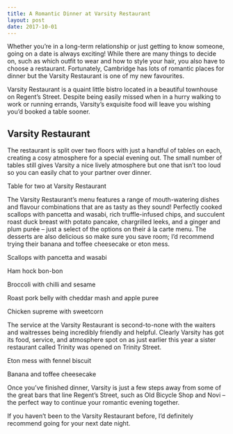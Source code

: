 ```yaml
---
title: A Romantic Dinner at Varsity Restaurant
layout: post
date: 2017-10-01
---
```


Whether you’re in a long-term relationship or just getting to know someone, going on a date is always exciting! While there are many things to decide on, such as which outfit to wear and how to style your hair, you also have to choose a restaurant. Fortunately, Cambridge has lots of romantic places for dinner but the Varsity Restaurant is one of my new favourites.

Varsity Restaurant is a quaint little bistro located in a beautiful townhouse on Regent’s Street. Despite being easily missed when in a hurry walking to work or running errands, Varsity’s exquisite food will leave you wishing you’d booked a table sooner.

<h2>Varsity Restaurant</h2>

The restaurant is split over two floors with just a handful of tables on each, creating a cosy atmosphere for a special evening out. The small number of tables still gives Varsity a nice lively atmosphere but one that isn’t too loud so you can easily chat to your partner over dinner.

Table for two at Varsity Restaurant 

The Varsity Restaurant’s menu features a range of mouth-watering dishes and flavour combinations that are as tasty as they sound! Perfectly cooked scallops with pancetta and wasabi, rich truffle-infused chips, and succulent roast duck breast with potato pancake, chargrilled leeks, and a ginger and plum purée – just a select of the options on their á la carte menu. The desserts are also delicious so make sure you save room; I’d recommend trying their banana and toffee cheesecake or eton mess.

Scallops with pancetta and wasabi

Ham hock bon-bon

Broccoli with chilli and sesame 

Roast pork belly with cheddar mash and apple puree

Chicken supreme with sweetcorn 

The service at the Varsity Restaurant is second-to-none with the waiters and waitresses being incredibly friendly and helpful. Clearly Varsity has got its food, service, and atmosphere spot on as just earlier this year a sister restaurant called Trinity was opened on Trinity Street.

Eton mess with fennel biscuit 

Banana and toffee cheesecake

Once you’ve finished dinner, Varsity is just a few steps away from some of the great bars that line Regent’s Street, such as Old Bicycle Shop and Novi – the perfect way to continue your romantic evening together.

If you haven’t been to the Varsity Restaurant before, I’d definitely recommend going for your next date night.


